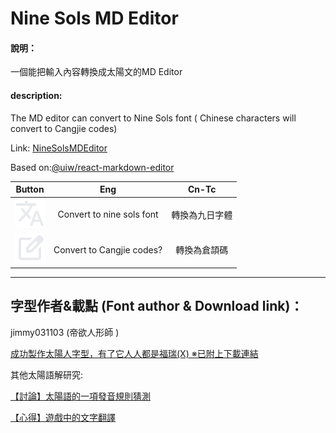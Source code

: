 # Nine Sols MD Editor 


#### 說明：

一個能把輸入內容轉換成太陽文的MD Editor 

#### description: 
The MD editor can convert to Nine Sols font 
( Chinese characters will convert to Cangjie codes)

Link: [NineSolsMDEditor](https://github.com/Maple02149/nine-sols-md-editor-full)

Based on:[@uiw/react-markdown-editor](https://www.npmjs.com/package/@uiw/react-markdown-editor)



| Button | Eng | Cn-Tc |
|:--------:|:--------:|:--------:|
| ![translatet](https://raw.githubusercontent.com/Maple02149/nine-sols-md-editor-full/873120f385cdea485c8eb7472f78c2dfc93d2d17/src/data/translate.svg)|  Convert to nine sols font |  轉換為九日字體 |
| ![edit](https://raw.githubusercontent.com/Maple02149/nine-sols-md-editor-full/873120f385cdea485c8eb7472f78c2dfc93d2d17/src/data/edit_square.svg)|  Convert to Cangjie codes? |  轉換為倉頡碼|

---

 
 
## 字型作者&載點 (Font author & Download link)：

jimmy031103 (帝欲人形師 )

[成功製作太陽人字型，有了它人人都是福瑞(X) ※已附上下載連結](https://forum.gamer.com.tw/C.php?bsn=74687&snA=258)


 
其他太陽語解研究:


[【討論】太陽語的一項發音規則猜測](https://forum.gamer.com.tw/C.php?bsn=74687&snA=232)


[【心得】遊戲中的文字翻譯](https://forum.gamer.com.tw/C.php?bsn=74687&snA=152)
 
 
